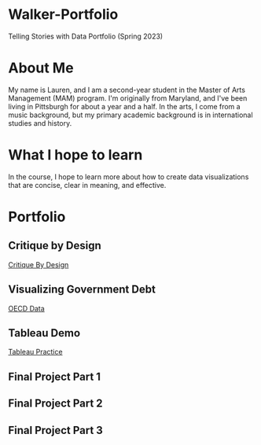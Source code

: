 # Walker-Portfolio
Telling Stories with Data Portfolio (Spring 2023)

# About Me
My name is Lauren, and I am a second-year student in the Master of Arts Management (MAM) program. I'm originally from Maryland, and I've been living in Pittsburgh for about a year and a half. In the arts, I come from a music background, but my primary academic background is in international studies and history. 

# What I hope to learn
In the course, I hope to learn more about how to create data visualizations that are concise, clear in meaning, and effective. 

# Portfolio
## Critique by Design
[Critique By Design](/Critique.md)
## Visualizing Government Debt
[OECD Data](/Governmentdebt.md)
## Tableau Demo
[Tableau Practice](/Tableau.md)
## Final Project Part 1
## Final Project Part 2
## Final Project Part 3
